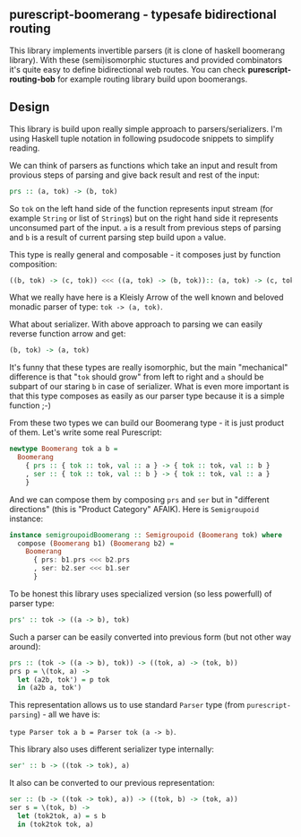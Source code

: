 ## purescript-boomerang - typesafe bidirectional routing

This library implements invertible parsers (it is clone of haskell boomerang library). With these (semi)isomorphic stuctures and provided combinators it's quite easy to define bidirectional web routes. You can check __purescript-routing-bob__ for example routing library build upon boomerangs.


## Design

This library is build upon really simple approach to parsers/serializers. I'm using Haskell tuple notation in following psudocode snippets to simplify reading.

We can think of parsers as functions which take an input and result from provious steps of parsing and give back result and rest of the input:

  ```purescript
  prs :: (a, tok) -> (b, tok)
  ```

So `tok` on the left hand side of the function represents input stream (for example `String` or list of `String`s) but on the right hand side it represents unconsumed part of the input.
`a` is a result from previous steps of parsing and `b` is a result of current parsing step build upon `a` value.

This type is really general and composable - it composes just by function composition:

  ```purescript
  ((b, tok) -> (c, tok)) <<< ((a, tok) -> (b, tok)):: (a, tok) -> (c, tok)
  ```
What we really have here is a Kleisly Arrow of the well known and beloved monadic parser of type: `tok -> (a, tok)`.

What about serializer. With above approach to parsing we can easily reverse function arrow and get:

  ```purescript
  (b, tok) -> (a, tok)
  ```

It's funny that these types are really isomorphic, but the main "mechanical" difference is that "`tok` should grow" from left to right and `a` should be subpart of our staring `b` in case of serializer. What is even more important is that this type composes as easily as our parser type because it is a simple function ;-)

From these two types we can build our Boomerang type - it is just product of them. Let's write some real Purescript:

  ```purescript
  newtype Boomerang tok a b =
    Boomerang
      { prs :: { tok :: tok, val :: a } -> { tok :: tok, val :: b }
      , ser :: { tok :: tok, val :: b } -> { tok :: tok, val :: a }
      }
  ```

And we can compose them by composing `prs` and `ser` but in "different directions" (this is "Product Category" AFAIK). Here is `Semigroupoid` instance:

  ```purescript
  instance semigroupoidBoomerang :: Semigroupoid (Boomerang tok) where
    compose (Boomerang b1) (Boomerang b2) =
      Boomerang
        { prs: b1.prs <<< b2.prs
        , ser: b2.ser <<< b1.ser
        }
  ```
To be honest this library uses specialized version (so less powerfull) of parser type:

  ```purescript
  prs' :: tok -> ((a -> b), tok)
  ```

Such a parser can be easily converted into previous form (but not other way around):

  ```purescript
  prs :: (tok -> ((a -> b), tok)) -> ((tok, a) -> (tok, b))
  prs p = \(tok, a) ->
    let (a2b, tok') = p tok
    in (a2b a, tok')
  ```

This representation allows us to use standard `Parser` type (from `purescript-parsing`) - all we have is:

`type Parser tok a b = Parser tok (a -> b)`.


This library also uses different serializer type internally:

  ```purescript
  ser' :: b -> ((tok -> tok), a)
  ```

It also can be converted to our previous representation:

  ```purescript
  ser :: (b -> ((tok -> tok), a)) -> ((tok, b) -> (tok, a))
  ser s = \(tok, b) ->
    let (tok2tok, a) = s b
    in (tok2tok tok, a)
  ```
